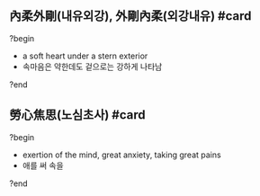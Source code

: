 ## 內柔外剛(내유외강), 外剛內柔(외강내유) #card
?begin
- a soft heart under a stern exterior
- 속마음은 약한데도 겉으로는 강하게 나타남
<!--SR:!2025-08-17,24,250-->
?end


## 勞心焦思(노심초사) #card
?begin
- exertion of the mind, great anxiety, taking great pains
- 애를 써 속을
<!--SR:!2025-08-19,42,250-->
?end
